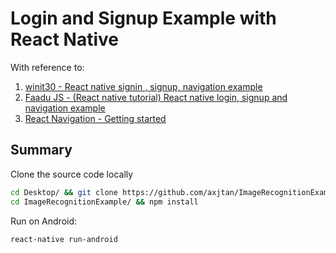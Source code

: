 # Login and Signup Example with React Native

With reference to:

1. [winit30 - React native signin , signup, navigation example](https://github.com/winit30/React-native-login-register-navigation-example)
2. [Faadu JS - (React native tutorial) React native login, signup and navigation example](https://www.youtube.com/watch?v=_K41vd_W2qE)
3. [React Navigation - Getting started](https://reactnavigation.org/docs/en/getting-started.html)

## Summary

Clone the source code locally

```bash
cd Desktop/ && git clone https://github.com/axjtan/ImageRecognitionExample.git
cd ImageRecognitionExample/ && npm install
```

Run on Android:

```bash
react-native run-android
```
